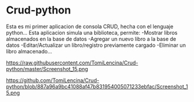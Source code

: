 # Crud-python
Esta es  mi primer aplicacion de consola CRUD, hecha con el lenguaje python...
 Esta aplicacion simula una biblioteca, permite:
 -Mostrar libros almacenados en la base de datos
 -Agregar un nuevo libro a la base de datos
 -Editar/Actualizar un libro/registro previamente cargado
 -Eliminar un libro almacenado...
 
 https://raw.githubusercontent.com/TomiLencina/Crud-python/master/Screenshot_15.png
 
 https://github.com/TomiLencina/Crud-python/blob/887a96a9bc41088af47b831954005071233ebfac/Screenshot_15.png
